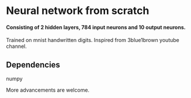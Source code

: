 
# Neural network from scratch
#### Consisting of 2 hidden layers, 784 input neurons and 10 output neurons.
Trained on mnist handwritten digits. Inspired from 3blue1brown youtube channel.

## Dependencies
numpy

More advancements are welcome.
